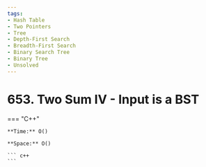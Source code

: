 ```yaml
---
tags:
- Hash Table
- Two Pointers
- Tree
- Depth-First Search
- Breadth-First Search
- Binary Search Tree
- Binary Tree
- Unsolved
---
```



# 653. Two Sum IV - Input is a BST

=== "C++"

    **Time:** O()

    **Space:** O()

    ``` c++
    ```